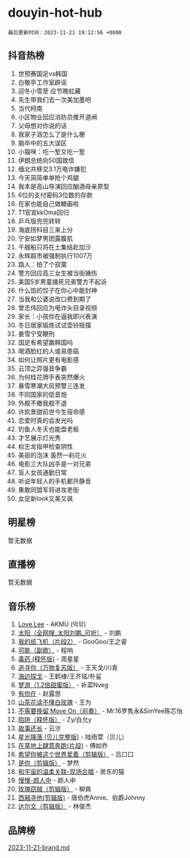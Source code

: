 # douyin-hot-hub

`最后更新时间：2023-11-21 19:12:56 +0800`

## 抖音热榜

1. 世预赛国足vs韩国
1. 白敬亭工作室辟谣
1. 迎冬小雪至 应节晚虹藏
1. 先生带我们去一次美加墨吧
1. 当代柯南
1. 小区物业回应消防员推开道闸
1. 父母想对你说的话
1. 我家子涵怎么了是什么梗
1. 脑卒中的五大误区
1. 小猫咪：吃一堑又吃一堑
1. 伊朗总统向50国致信
1. 缅北共移交3.1万电诈嫌犯
1. 今天简简单单抢个鸡腿
1. 我本是高山导演回应酗酒母亲原型
1. 6位的支付密码3位数的存款
1. 在家也能自己做糖画啦
1. T1官宣kkOma回归
1. 乒乓版兜兜转转
1. 海底捞科目三来上分
1. 宁安如梦男团露腹肌
1. 千艘船只将在土集结赴加沙
1. 永辉超市被强制执行1007万
1. 路人：拍了个寂寞
1. 警方回应高三女生被当街捅伤
1. 美国5岁男童捅死兄弟警方不起诉
1. 什么馅的饺子在你心中能封神
1. 当我和公婆说改口费到期了
1. 曾志伟回应为电诈头目录视频
1. 家长：小孩你在逼我即兴表演
1. 冬日居家锻炼试试壶铃摇摆
1. 姜雪宁受鞭刑
1. 国足有希望赢韩国吗
1. 喝酒脸红的人或易患癌
1. 如何让照片更有电影感
1. 云顶之弈强音争霸
1. 为何桂花牌手表突然爆火
1. 暴雪寒潮大风预警三连发
1. 不同国家的低音炮
1. 外舰不撤我舰不退
1. 许凯景甜前世今生宿命感
1. 恋爱时真的会发光吗
1. 钓鱼人冬天也能盘老板
1. 才艺展示灯光秀
1. 权志龙指甲检查阴性
1. 美丽的泡沫 虽然一刹花火
1. 电影三大队凶手是一对兄弟
1. 盲人女孩通勤日常
1. 听说年轻人的手机都开静音
1. 果敢同盟军将进攻老街
1. 女足新look又美又飒

## 明星榜

暂无数据

## 直播榜

暂无数据

## 音乐榜

1. [Love Lee](https://sf3-cdn-tos.douyinstatic.com/obj/tos-cn-ve-2774/o05GbkJGbCBTdDnMtB0fwOYgkeZp23vrWQDQBS) - AKMU (악뮤)
1. [太阳（全网搜_太阳刘鹏_可听）](https://sf3-cdn-tos.douyinstatic.com/obj/tos-cn-ve-2774/ogWbyIQnlBFImVbeDocRdCIYtBHlbJXgfZMvgz) - 刘鹏
1. [我的纸飞机（片段2）](https://sf6-cdn-tos.douyinstatic.com/obj/tos-cn-ve-2774/oM2ZrKcg2CD5AeRB2gkeXOFB1IxAGJdZPazYHf) - GooGoo/王之睿
1. [可能（副歌）](https://sf3-cdn-tos.douyinstatic.com/obj/tos-cn-ve-2774/cde1731888894259b333569393c2fb51) - 程响
1. [毒药 (释怀版)](https://sf6-cdn-tos.douyinstatic.com/obj/tos-cn-ve-2774/oYILMEAzspdZBIzy4frJNB8ZHPHWAhiwowd4Ad) - 周星星
1. [追寻你（万物复苏版）](https://sf3-cdn-tos.douyinstatic.com/obj/tos-cn-ve-2774/oYeAZJsbjIDit9APmBg8u6uDUQnHmoCf3gbo74) - 王天戈/川青
1. [海边探戈](https://sf6-cdn-tos.douyinstatic.com/obj/tos-cn-ve-2774/os9gE0VQCGqt6VQkZDyBBYvfSDY0QFe3vVmubn) - 王鹤棣/王齐铭/朴鲨
1. [梦游（1.2倍甜蜜版）](https://sf6-cdn-tos.douyinstatic.com/obj/tos-cn-ve-2774/o4gyAUm8hwufoEABmwVIiQtHsFuGzAEEWtNMzo) - 补菜Nveg
1. [有你在](https://sf6-cdn-tos.douyinstatic.com/obj/tos-cn-ve-2774/o8zImmNsI8B0yfAW5FKAB1oBhkMAlIrwsZEi1V) - 赵露思
1. [山茶花读不懂白玫瑰](https://sf3-cdn-tos.douyinstatic.com/obj/tos-cn-ve-2774/osfn8B7DktrRHEPJgPCfDbw7QDQEkwC16BxZg9) - 王为
1. [不需要挽留 Move On（前奏）](https://sf6-cdn-tos.douyinstatic.com/obj/tos-cn-ve-2774/ooCBhgCCkF4nExzQL9WZSUbitfA8IsDkgQIYhe) - Mr.16罗隽永&SimYee陈芯怡
1. [陷阱（释怀版）](https://sf3-cdn-tos.douyinstatic.com/obj/tos-cn-ve-2774/oE8C21LeZrzKLDFfQYgMzx4GAIHageG5IzayY7) - Zy/白允y
1. [故事还长](https://sf3-cdn-tos.douyinstatic.com/obj/tos-cn-ve-2774/30a26758c8594f0ab81ac675c33ee2c5) - 云汐
1. [星光降落 (贝儿完整版)](https://sf6-cdn-tos.douyinstatic.com/obj/tos-cn-ve-2774/okwB9hAwyAtsFFkFBzAX1hOOfQuIoMNs0W2Mwr) - 陆雨萱（贝儿）
1. [在草地上肆意奔跑(片段)](https://sf6-cdn-tos.douyinstatic.com/obj/tos-cn-ve-2774/8831d494742f45dabdfa8adb8b817259) - 傅如乔
1. [希望你被这个世界爱着（剪辑版）](https://sf6-cdn-tos.douyinstatic.com/obj/tos-cn-ve-2774/oo4H3BfEygN7l7bQaMBOZHCQ1eI4FqtED5skQ2) - 吕口口
1. [是你（剪辑版）](https://sf3-cdn-tos.douyinstatic.com/obj/tos-cn-ve-2774/46019dae783c4c969944217fe1cfafc4) - 梦然
1. [和宇宙的温柔关联-现场合唱](https://sf3-cdn-tos.douyinstatic.com/obj/tos-cn-ve-2774/o0hONGDYQBgk0e5bqDeQOonVmncA6tC2nBwZLT) - 房东的猫
1. [慢慢-颜人中](https://sf6-cdn-tos.douyinstatic.com/obj/tos-cn-ve-2774/ocjHNfBXdBxQNC8ZGAeoLMFTUgtBg8bkExunDC) - 颜人中
1. [玫瑰窃贼（剪辑版）](https://sf3-cdn-tos.douyinstatic.com/obj/tos-cn-ve-2774/oMqAsB3ixIhSWqAJOAwf3a0hU2zKJLBolQtFlI) - 柳爽
1. [西厢寻他(剪辑版)](https://sf3-cdn-tos.douyinstatic.com/obj/tos-cn-ve-2774/oUsAVfAQKlRNxEv5qxvIB8o5qmIWUcXbzJKJhw) - 唐伯虎Annie、伯爵Johnny
1. [达尔文（剪辑版）](https://sf3-cdn-tos.douyinstatic.com/obj/tos-cn-ve-2774/oQuPQQmEgnCeZsgKQ78VBZjNVtegzBGpoSbQPD) - 林俊杰

## 品牌榜

[2023-11-21-brand.md](2023-11-21-brand.md)
